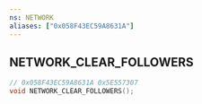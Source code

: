 ```yaml
---
ns: NETWORK
aliases: ["0x058F43EC59A8631A"]
---
```

## NETWORK_CLEAR_FOLLOWERS

```c
// 0x058F43EC59A8631A 0x5E557307
void NETWORK_CLEAR_FOLLOWERS();
```



